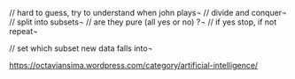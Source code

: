 // hard to guess, try to understand when john plays¬
// divide and conquer¬
//  split into subsets¬
//  are they pure (all  yes or no) ?¬
//  if yes stop, if not repeat¬

// set which subset new data falls into¬



https://octaviansima.wordpress.com/category/artificial-intelligence/
